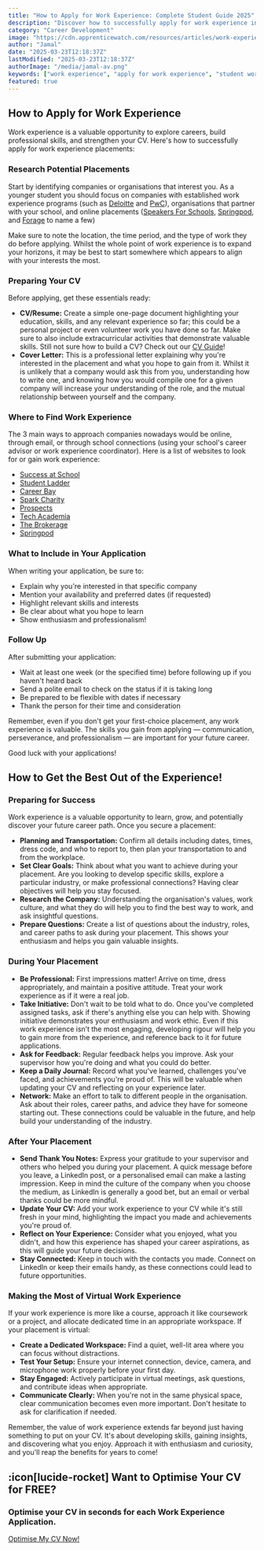 ```yaml
---
title: "How to Apply for Work Experience: Complete Student Guide 2025"
description: "Discover how to successfully apply for work experience in 2025 with our complete student guide. Learn CV preparation, find opportunities, nail your application, and maximise your placement for future career success."
category: "Career Development"
image: "https://cdn.apprenticewatch.com/resources/articles/work-experience.png"
author: "Jamal"
date: "2025-03-23T12:18:37Z"
lastModified: "2025-03-23T12:18:37Z"
authorImage: "/media/jamal-av.png"
keywords: ["work experience", "apply for work experience", "student work experience", "work experience placement", "work experience application", "find work experience", "virtual work experience"]
featured: true
---
```


## How to Apply for Work Experience

Work experience is a valuable opportunity to explore careers, build professional skills, and strengthen your CV. Here's how to successfully apply for work experience placements:

### Research Potential Placements

Start by identifying companies or organisations that interest you. As a younger student you should focus on companies with established work experience programs (such as [Deloitte](https://www.deloitte.com/uk/en/careers/early-careers/early-careers-programmes.html) and [PwC](https://www.pwc.co.uk/careers/early-careers/our-programmes/insight-weeks.html)), organisations that partner with your school, and online placements ([Speakers For Schools](https://www.speakersforschools.org/work-experience-opportunities/), [Springpod](https://www.springpod.com/), and [Forage](https://www.theforage.com/) to name a few)

Make sure to note the location, the time period, and the type of work they do before applying. Whilst the whole point of work experience is to expand your horizons, it may be best to start somewhere which appears to align with your interests the most.

### Preparing Your CV

Before applying, get these essentials ready:

*   **CV/Resume:** Create a simple one-page document highlighting your education, skills, and any relevant experience so far; this could be a personal project or even volunteer work you have done so far. Make sure to also include extracurricular activities that demonstrate valuable skills. Still not sure how to build a CV? Check out our [CV Guide](/resources/cv-guide)!
*   **Cover Letter:** This is a professional letter explaining why you're interested in the placement and what you hope to gain from it. Whilst it is unlikely that a company would ask this from you, understanding how to write one, and knowing how you would compile one for a given company will increase your understanding of the role, and the mutual relationship between yourself and the company.

### Where to Find Work Experience

The 3 main ways to approach companies nowadays would be online, through email, or through school connections (using your school's career advisor or work experience coordinator). Here is a list of websites to look for or gain work experience:

*   [Success at School](https://www.successatschool.org/)
*   [Student Ladder](https://studentladder.co.uk/work-experience/)
*   [Career Bay](https://careerbay.co.uk/)
*   [Spark Charity](https://sparkcharity.org.uk/what-we-do/work-experience/)
*   [Prospects](https://www.prospects.ac.uk/jobs-and-work-experience/work-experience-and-internships)
*   [Tech Academia](https://www.techacademia.co.uk/work-experience/)
*   [The Brokerage](https://www.thebrokerage.org.uk/jobs-work-experience/)
*   [Springpod](https://www.springpod.com/) 

### What to Include in Your Application

When writing your application, be sure to:

*   Explain why you're interested in that specific company
*   Mention your availability and preferred dates (if requested)
*   Highlight relevant skills and interests
*   Be clear about what you hope to learn
*   Show enthusiasm and professionalism!

### Follow Up

After submitting your application:

*   Wait at least one week (or the specified time) before following up if you haven't heard back
*   Send a polite email to check on the status if it is taking long
*   Be prepared to be flexible with dates if necessary
*   Thank the person for their time and consideration

Remember, even if you don't get your first-choice placement, any work experience is valuable. The skills you gain from applying — communication, perseverance, and professionalism — are important for your future career.

Good luck with your applications!

## How to Get the Best Out of the Experience!

### Preparing for Success

Work experience is a valuable opportunity to learn, grow, and potentially discover your future career path. Once you secure a placement:

*   **Planning and Transportation:** Confirm all details including dates, times, dress code, and who to report to, then plan your transportation to and from the workplace.
*   **Set Clear Goals:** Think about what you want to achieve during your placement. Are you looking to develop specific skills, explore a particular industry, or make professional connections? Having clear objectives will help you stay focused.
*   **Research the Company:** Understanding the organisation's values, work culture, and what they do will help you to find the best way to work, and ask insightful questions.
*   **Prepare Questions:** Create a list of questions about the industry, roles, and career paths to ask during your placement. This shows your enthusiasm and helps you gain valuable insights.

### During Your Placement

*   **Be Professional:** First impressions matter! Arrive on time, dress appropriately, and maintain a positive attitude. Treat your work experience as if it were a real job.
*   **Take Initiative:** Don't wait to be told what to do. Once you've completed assigned tasks, ask if there's anything else you can help with. Showing initiative demonstrates your enthusiasm and work ethic. Even if this work experience isn’t the most engaging, developing rigour will help you to gain more from the experience, and reference back to it for future applications.
*   **Ask for Feedback:** Regular feedback helps you improve. Ask your supervisor how you're doing and what you could do better.
*   **Keep a Daily Journal:** Record what you've learned, challenges you've faced, and achievements you're proud of. This will be valuable when updating your CV and reflecting on your experience later.
*   **Network:** Make an effort to talk to different people in the organisation. Ask about their roles, career paths, and advice they have for someone starting out. These connections could be valuable in the future, and help build your understanding of the industry.

### After Your Placement

*   **Send Thank You Notes:** Express your gratitude to your supervisor and others who helped you during your placement. A quick message before you leave, a LinkedIn post, or a personalised email can make a lasting impression. Keep in mind the culture of the company when you choose the medium, as LinkedIn is generally a good bet, but an email or verbal thanks could be more mindful.
*   **Update Your CV:** Add your work experience to your CV while it's still fresh in your mind, highlighting the impact you made and achievements you're proud of.
*   **Reflect on Your Experience:** Consider what you enjoyed, what you didn't, and how this experience has shaped your career aspirations, as this will guide your future decisions.
*   **Stay Connected:** Keep in touch with the contacts you made. Connect on LinkedIn or keep their emails handy, as these connections could lead to future opportunities.

### Making the Most of Virtual Work Experience

If your work experience is more like a course, approach it like coursework or a project, and allocate dedicated time in an appropriate workspace. If your placement is virtual:

*   **Create a Dedicated Workspace:** Find a quiet, well-lit area where you can focus without distractions.
*   **Test Your Setup:** Ensure your internet connection, device, camera, and microphone work properly before your first day.
*   **Stay Engaged:** Actively participate in virtual meetings, ask questions, and contribute ideas when appropriate.
*   **Communicate Clearly:** When you're not in the same physical space, clear communication becomes even more important. Don't hesitate to ask for clarification if needed.

Remember, the value of work experience extends far beyond just having something to put on your CV. It's about developing skills, gaining insights, and discovering what you enjoy. Approach it with enthusiasm and curiosity, and you'll reap the benefits for years to come!

## :icon[lucide-rocket] Want to Optimise Your CV for FREE?

<div class="article-cta">
  <h3 class="article-cta-title">Optimise your CV in seconds for each Work Experience Application.</h3>
  <a href="/optimise-cv" class="article-cta-button">Optimise My CV Now!</a>
</div>